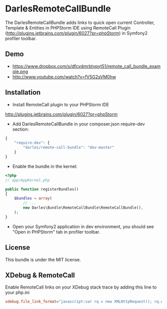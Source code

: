 DarlesRemoteCallBundle
=============

The DarlesRemoteCallBundle adds links to quick open current Controller, Template & Entities in PHPStorm IDE
using RemoteCall Plugin (http://plugins.jetbrains.com/plugin/6027?pr=phpStorm) in Symfony2 profiler toolbar.

Demo
----

* https://www.dropbox.com/s/dfcvdmrbtvpyt51/remote_call_bundle_example.png
* http://www.youtube.com/watch?v=fV5G2sVM0hw


Installation
------------

- Install RemoteCall plugin to your PHPStorm IDE

http://plugins.jetbrains.com/plugin/6027?pr=phpStorm

- Add DarlesRemoteCallBundle in your composer.json require-dev section:

```js
{
    "require-dev": {
        "darles/remote-call-bundle": "dev-master"
    }
}
```

- Enable the bundle in the kernel:

``` php
<?php
// app/AppKernel.php

public function registerBundles()
{
    $bundles = array(
        // ...
        new Darles\Bundle\RemoteCallBundle\RemoteCallBundle(),
    );
}
```

- Open your Symfony2 application in dev environment, you should see "Open in PHPStorm" tab in profiler toolbar.

License
-------

This bundle is under the MIT license.

XDebug & RemoteCall
-------------------

Enable RemoteCall links on your XDebug stack trace by adding this line to your php.ini

``` ini
xdebug.file_link_format="javascript:var rq = new XMLHttpRequest(); rq.open('GET', 'http://localhost:8091?message=%f:%l', true); rq.send(null);"
```
